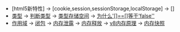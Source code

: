 - [html5新特性] -> [cookie,session,sessionStorage,localStorage] -> []
- [类型](#类型有哪些) -> [判断类型](#判断方法) -> [类型存储空间](#引用传递和值存储位置) -> [为什么'[]==[]等于'false''](#交互)
- [作用域](#作用域) -> [闭包](#闭包) -> [内存泄露](#内存泄露) -> [内存释放](#内存释放) -> [v8内存原理](#内存机制v8垃圾回收机制) -> [内存快照](#内存快照)